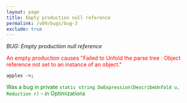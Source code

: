 ```yaml
---
layout: page
title: Empty production null reference
permalink: /v09/bugs/bug-3
exclude: true
---
```

_BUG: Empty production null reference_

<span style="color:red">An empty production causes "Failed to Unfold the parse tree : Object reference not set to an instance of an object."</span>

```apples ->;```

<span style="color:green">Was a bug in private ```static string DoExpression(DescribeUnfold u, Reduction r)```  - in Optimizations</span>
